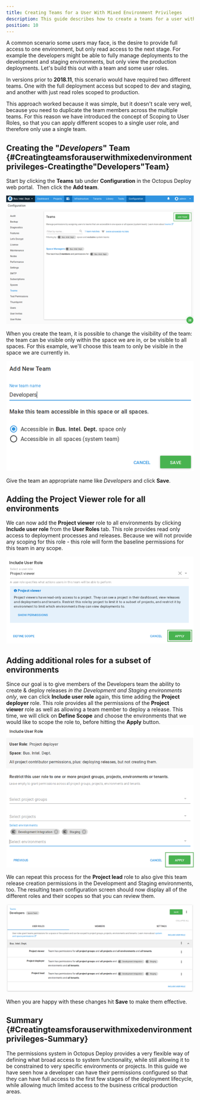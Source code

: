 ```yaml
---
title: Creating Teams for a User With Mixed Environment Privileges
description: This guide describes how to create a teams for a user with mixed environment privileges.
position: 10
---
```


A common scenario some users may face, is the desire to provide full access to one environment, but only read access to the next stage. For example the developers might be able to fully manage deployments to the development and staging environments, but only view the production deployments. Let's build this out with a team and some user roles. 

In versions prior to **2018.11**, this scenario would have required two different teams. One with the full deployment access but scoped to dev and staging, and another with just read roles scoped to production.

This approach worked because it was simple, but it doesn't scale very well, because you need to duplicate the team members across the multiple teams. For this reason we have introduced the concept of Scoping to User Roles, so that you can apply different scopes to a single user role, and therefore only use a single team.

## Creating the "*Developers*" Team {#Creatingteamsforauserwithmixedenvironmentprivileges-Creatingthe&quot;Developers&quot;Team}

Start by clicking the **Teams** tab under **Configuration** in the Octopus Deploy web portal.  Then click the **Add team**.

![](/docs/images/guides-user-role-and-teams-configuration/add-team.png "width=500")

When you create the team, it is possible to change the visibility of the team: the team can be visible only within the space we are in, or be visible to all spaces. For this example, we'll choose this team to only be visible in the space we are currently in.

![](add-team-detail.png)

Give the team an appropriate name like *Developers* and click **Save**. 

## Adding the Project Viewer role for all environments 

We can now add the **Project viewer** role to 
all environments by clicking **Include user role** from the **User Roles** tab. This role provides read only access to deployment
processes and releases. Because we will not provide any scoping for this role - this role will form the baseline permissions 
for this team in any scope. 

![](add-unscoped-role.png)

## Adding additional roles for a subset of environments
Since our goal is to give members of the Developers team the ability to create & deploy releases _in the Development and 
Staging environments only_, we can click **Include user role** again, this time adding the **Project deployer** role. 
This role provides all the permissions of the **Project viewer** role as well as allowing a team member to deploy a release. 
This time, we will click on **Define Scope** and choose the environments that we would like to scope the role to, before 
hitting the **Apply** button.
![](define-scope-for-user-role.png)

We can repeat this process for the **Project lead** role to also give this team release creation permissions in the Development 
and Staging environments, too. The resulting team configuration screen should now display all of the different roles and their scopes so that you can review them. 

![](add-team-with-scoped-roles.png "width=500")

When you are happy with these changes hit **Save** to make them effective.

## Summary {#Creatingteamsforauserwithmixedenvironmentprivileges-Summary}

The permissions system in Octopus Deploy provides a very flexible way of defining what broad access to system functionality, while still allowing it to be constrained to very specific environments or projects. In this guide we have seen how a developer can have their permissions configured so that they can have full access to the first few stages of the deployment lifecycle, while allowing much limited access to the business critical production areas.
